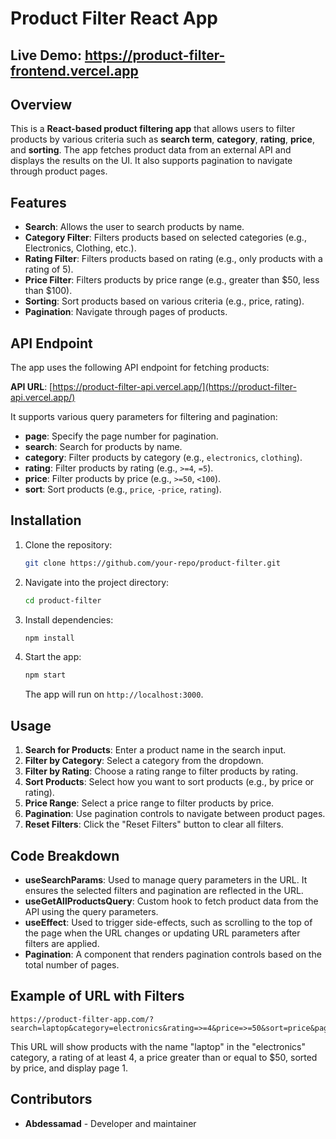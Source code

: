 # Product Filter React App
## Live Demo: https://product-filter-frontend.vercel.app

## Overview

This is a **React-based product filtering app** that allows users to filter products by various criteria such as **search term**, **category**, **rating**, **price**, and **sorting**. The app fetches product data from an external API and displays the results on the UI. It also supports pagination to navigate through product pages.

## Features

- **Search**: Allows the user to search products by name.
- **Category Filter**: Filters products based on selected categories (e.g., Electronics, Clothing, etc.).
- **Rating Filter**: Filters products based on rating (e.g., only products with a rating of 5).
- **Price Filter**: Filters products by price range (e.g., greater than $50, less than $100).
- **Sorting**: Sort products based on various criteria (e.g., price, rating).
- **Pagination**: Navigate through pages of products.

## API Endpoint

The app uses the following API endpoint for fetching products:

**API URL**: [https://product-filter-api.vercel.app/](https://product-filter-api.vercel.app/)

It supports various query parameters for filtering and pagination:

- **page**: Specify the page number for pagination.
- **search**: Search for products by name.
- **category**: Filter products by category (e.g., `electronics`, `clothing`).
- **rating**: Filter products by rating (e.g., `>=4`, `=5`).
- **price**: Filter products by price (e.g., `>=50`, `<100`).
- **sort**: Sort products (e.g., `price`, `-price`, `rating`).

## Installation

1. Clone the repository:
   ```bash
   git clone https://github.com/your-repo/product-filter.git
   ```

2. Navigate into the project directory:
   ```bash
   cd product-filter
   ```

3. Install dependencies:
   ```bash
   npm install
   ```

4. Start the app:
   ```bash
   npm start
   ```

   The app will run on `http://localhost:3000`.

## Usage

1. **Search for Products**: Enter a product name in the search input.
2. **Filter by Category**: Select a category from the dropdown.
3. **Filter by Rating**: Choose a rating range to filter products by rating.
4. **Sort Products**: Select how you want to sort products (e.g., by price or rating).
5. **Price Range**: Select a price range to filter products by price.
6. **Pagination**: Use pagination controls to navigate between product pages.
7. **Reset Filters**: Click the "Reset Filters" button to clear all filters.

## Code Breakdown

- **useSearchParams**: Used to manage query parameters in the URL. It ensures the selected filters and pagination are reflected in the URL.
- **useGetAllProductsQuery**: Custom hook to fetch product data from the API using the query parameters.
- **useEffect**: Used to trigger side-effects, such as scrolling to the top of the page when the URL changes or updating URL parameters after filters are applied.
- **Pagination**: A component that renders pagination controls based on the total number of pages.

## Example of URL with Filters

```
https://product-filter-app.com/?search=laptop&category=electronics&rating=>=4&price=>=50&sort=price&page=1
```

This URL will show products with the name "laptop" in the "electronics" category, a rating of at least 4, a price greater than or equal to $50, sorted by price, and display page 1.

## Contributors

- **Abdessamad** - Developer and maintainer


